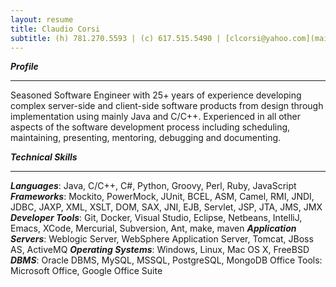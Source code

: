 ```yaml
---
layout: resume
title: Claudio Corsi
subtitle: (h) 781.270.5593 | (c) 617.515.5490 | [clcorsi@yahoo.com](mailto:clcorsi@yahoo.com)| [LinkedIn](https://www.linkedin.com/in/claudio-corsi-9112193/) | [GitHub](https://github.com/ccorsi)
---
```


***Profile***
___

Seasoned Software Engineer with 25+ years of experience developing complex server-side and client-side software products from design through implementation using
mainly Java and C/C++.  Experienced in all other aspects of the software development process including scheduling, maintaining, presenting, mentoring, debugging
and documenting.

***Technical Skills***
___

***Languages***: Java, C/C++, C\#, Python, Groovy, Perl, Ruby, JavaScript
***Frameworks***: Mockito, PowerMock, JUnit, BCEL, ASM, Camel, RMI, JNDI, JDBC, JAXP, XML, XSLT, DOM, SAX, JNI, EJB, Servlet, JSP, JTA, JMS, JMX 
***Developer Tools***: Git, Docker, Visual Studio, Eclipse, Netbeans, IntelliJ, Emacs, XCode, Mercurial, Subversion, Ant, make, maven
***Application Servers***: Weblogic Server, WebSphere Application Server, Tomcat, JBoss AS, ActiveMQ
***Operating Systems***: Windows, Linux, Mac OS X, FreeBSD
***DBMS***: Oracle DBMS, MySQL, MSSQL, PostgreSQL, MongoDB
Office Tools: Microsoft Office, Google Office Suite
